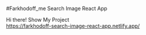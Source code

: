 #Farkhodoff_me Search Image React App 
</br>

Hi there! Show My Project
</br>
https://farkhodoff-search-image-react-app.netlify.app/

